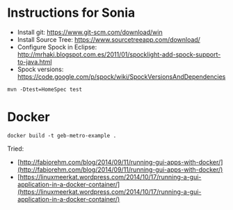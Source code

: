 # Instructions for Sonia
* Install git: https://www.git-scm.com/download/win
* Install Source Tree: https://www.sourcetreeapp.com/download/
* Configure Spock in Eclipse: http://mrhaki.blogspot.com.es/2011/01/spocklight-add-spock-support-to-java.html
* Spock versions: https://code.google.com/p/spock/wiki/SpockVersionsAndDependencies

`mvn -Dtest=HomeSpec test`

# Docker
`docker build -t geb-metro-example .`

Tried:
* [http://fabiorehm.com/blog/2014/09/11/running-gui-apps-with-docker/](http://fabiorehm.com/blog/2014/09/11/running-gui-apps-with-docker/)
* [https://linuxmeerkat.wordpress.com/2014/10/17/running-a-gui-application-in-a-docker-container/](https://linuxmeerkat.wordpress.com/2014/10/17/running-a-gui-application-in-a-docker-container/)